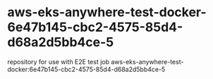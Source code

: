 # aws-eks-anywhere-test-docker-6e47b145-cbc2-4575-85d4-d68a2d5bb4ce-5
repository for use with E2E test job aws-eks-anywhere-test-docker:6e47b145-cbc2-4575-85d4-d68a2d5bb4ce-5
